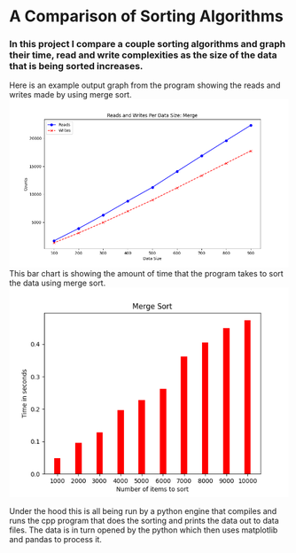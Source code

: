 # A Comparison of Sorting Algorithms
### In this project I compare a couple sorting algorithms and graph their time, read and write complexities as the size of the data that is being sorted increases.
Here is an example output graph from the program showing the reads and writes made by using merge sort. 
![Merge Sort](images/Merge-Graph.png) <br>
This bar chart is showing the amount of time that the program takes to sort the data using merge sort.
![Merge Sort](images/Merge_Sorting.png)

Under the hood this is all being run by a python engine that compiles and runs the cpp program that does the sorting and prints the data out to data files. The data is in turn opened by the python which then uses matplotlib and pandas to process it.


